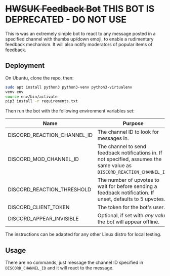 # ~~HWSUK Feedback Bot~~ THIS BOT IS DEPRECATED - DO NOT USE

This ~~is~~ was an extremely simple bot to react to any message posted in a specified channel with thumbs up/down emoji, to enable a rudimentary feedback mechanism. It will also notify moderators of popular items of feedback.

## Deployment

On Ubuntu, clone the repo, then:

```bash
sudo apt install python3 python3-venv python3-virtualenv
venv env
source env/bin/activate
pip3 install -r requirements.txt
```

Then run the bot with the following environment variables set:

| Name | Purpose |
| -- | -- |
| DISCORD_REACTION_CHANNEL_ID | The channel ID to look for messages in. |
| DISCORD_MOD_CHANNEL_ID | The channel to send feedback notifications in. If not specified, assumes the same value as `DISCORD_REACTION_CHANNEL_ID`. |
| DISCORD_REACTION_THRESHOLD | The number of upvotes to wait for before sending a feedback notification. If unset, defaults to 5 upvotes. |
| DISCORD_CLIENT_TOKEN | The token for the bot's user. |
| DISCORD_APPEAR_INVISIBLE | Optional, if set with _any value_ the bot will appear offline. |

The instructions can be adapted for any other Linux distro for local testing.

## Usage

There are no commands, just message the channel ID specified in `DISCORD_CHANNEL_ID` and it will react to the message.
